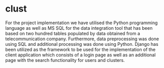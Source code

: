 # clust
For the project implementation we have utilised the Python programming language as well as MS SQL for the data integration tool that has been based on two hundred tables populated by data obtained from a telecommunication company. Furthermore, data preprocessing was done using SQL and additional processing was done using Python. Django has been utilized as the framework to be used for the implementation of the client application which consists of a login page as well as an additional page with the search functionality for users and clusters.
